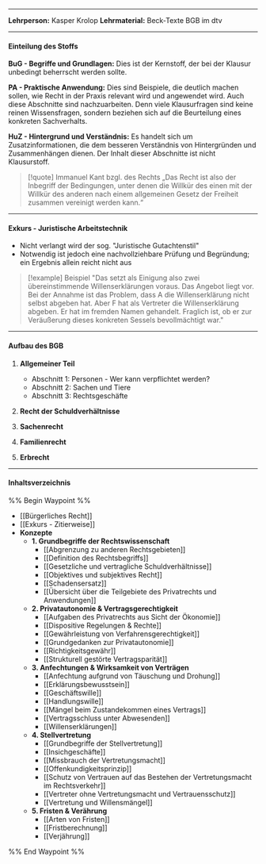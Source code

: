 ***
**Lehrperson:** Kasper Krolop
**Lehrmaterial:**  Beck-Texte BGB im dtv
***
#### Einteilung des Stoffs

**BuG - Begriffe und Grundlagen:**
Dies ist der Kernstoff, der bei der Klausur unbedingt beherrscht werden sollte.

**PA - Praktische Anwendung:**
Dies sind Beispiele, die deutlich machen sollen, wie Recht in der Praxis relevant wird und angewendet wird. Auch diese Abschnitte sind nachzuarbeiten. Denn viele Klausurfragen sind keine reinen Wissensfragen, sondern beziehen sich auf die Beurteilung eines konkreten Sachverhalts.

**HuZ - Hintergrund und Verständnis:**
Es handelt sich um Zusatzinformationen, die dem besseren Verständnis von Hintergründen und Zusammenhängen dienen. Der Inhalt dieser Abschnitte ist nicht Klausurstoff.

> [!quote] Immanuel Kant bzgl. des Rechts 
> „Das Recht ist also der Inbegriff der Bedingungen, unter denen die Willkür des einen mit der Willkür des anderen nach einem allgemeinen Gesetz der Freiheit zusammen vereinigt werden kann.“

***
#### Exkurs - Juristische Arbeitstechnik

- Nicht verlangt wird der sog. "Juristische Gutachtenstil"
- Notwendig ist jedoch eine nachvollziehbare Prüfung und Begründung; ein Ergebnis allein reicht nicht aus

> [!example] Beispiel 
> "Das setzt als Einigung also zwei übereinstimmende Willenserklärungen voraus. Das Angebot liegt vor. Bei der Annahme ist das Problem, dass A die Willenserklärung nicht selbst abgeben hat. Aber F hat als Vertreter die Willenserklärung abgeben. Er hat im fremden Namen gehandelt. Fraglich ist, ob er zur Veräußerung dieses konkreten Sessels bevollmächtigt war."

***
#### Aufbau des BGB

1. **Allgemeiner Teil**
	- Abschnitt 1: Personen - Wer kann verpflichtet werden?
	- Abschnitt 2: Sachen und Tiere
	- Abschnitt 3: Rechtsgeschäfte

2. **Recht der Schuldverhältnisse**
3. **Sachenrecht**
4. **Familienrecht**
5. **Erbrecht**

***
#### Inhaltsverzeichnis

%% Begin Waypoint %%
- [[Bürgerliches Recht]]
- [[Exkurs - Zitierweise]]
- **Konzepte**
	- **1. Grundbegriffe der Rechtswissenschaft**
		- [[Abgrenzung zu anderen Rechtsgebieten]]
		- [[Definition des Rechtsbegriffs]]
		- [[Gesetzliche und vertragliche Schuldverhältnisse]]
		- [[Objektives und subjektives Recht]]
		- [[Schadensersatz]]
		- [[Übersicht über die Teilgebiete des Privatrechts und Anwendungen]]
	- **2. Privatautonomie & Vertragsgerechtigkeit**
		- [[Aufgaben des Privatrechts aus Sicht der Ökonomie]]
		- [[Dispositive Regelungen & Rechte]]
		- [[Gewährleistung von Verfahrensgerechtigkeit]]
		- [[Grundgedanken zur Privatautonomie]]
		- [[Richtigkeitsgewähr]]
		- [[Strukturell gestörte Vertragsparität]]
	- **3. Anfechtungen & Wirksamkeit von Verträgen**
		- [[Anfechtung aufgrund von Täuschung und Drohung]]
		- [[Erklärungsbewusstsein]]
		- [[Geschäftswille]]
		- [[Handlungswille]]
		- [[Mängel beim Zustandekommen eines Vertrags]]
		- [[Vertragsschluss unter Abwesenden]]
		- [[Willenserklärungen]]
	- **4. Stellvertretung**
		- [[Grundbegriffe der Stellvertretung]]
		- [[Insichgeschäfte]]
		- [[Missbrauch der Vertretungsmacht]]
		- [[Offenkundigkeitsprinzip]]
		- [[Schutz von Vertrauen auf das Bestehen der Vertretungsmacht im Rechtsverkehr]]
		- [[Vertreter ohne Vertretungsmacht und Vertrauensschutz]]
		- [[Vertretung und Willensmängel]]
	- **5. Fristen & Verährung**
		- [[Arten von Fristen]]
		- [[Fristberechnung]]
		- [[Verjährung]]

%% End Waypoint %%